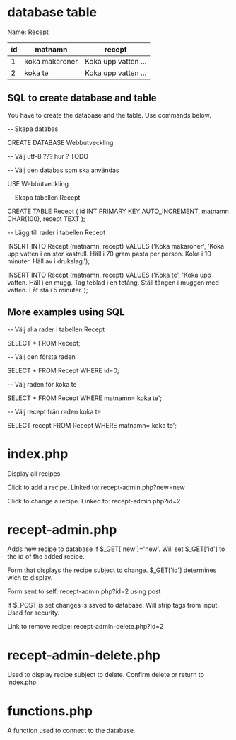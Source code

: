 database table
============
Name: Recept

| id | matnamn | recept |
| --- | --- | --- |
| 1 | koka makaroner | Koka upp vatten ... |
| 2 | koka te | Koka upp vatten ... |

SQL to create database and table
-------------------
You have to create the database and the table. Use commands below.

-- Skapa databas

CREATE DATABASE Webbutveckling

-- Välj utf-8 ??? hur ? TODO

-- Välj den databas som ska användas

USE Webbutveckling

-- Skapa tabellen Recept

CREATE TABLE Recept
(
    id INT PRIMARY KEY AUTO_INCREMENT,
    matnamn CHAR(100),
    recept TEXT
);

-- Lägg till rader i tabellen Recept

INSERT INTO Recept (matnamn, recept) VALUES ('Koka makaroner', 'Koka upp vatten i en stor kastrull. Häll i 70 gram pasta per person. Koka i 10 minuter. Häll av i drukslag.');

INSERT INTO Recept (matnamn, recept) VALUES ('Koka te', 'Koka upp vatten. Häll i en mugg. Tag teblad i en tetång. Ställ tången i muggen med vatten. Låt stå i 5 minuter.');

More examples using SQL
----------------

-- Välj alla rader i tabellen Recept

SELECT * FROM Recept;

-- Välj den första raden

SELECT * FROM Recept WHERE id=0;

-- Välj raden för koka te

SELECT * FROM Recept WHERE matnamn='koka te';

-- Välj recept från raden koka te

SELECT recept FROM Recept WHERE matnamn='koka te';

index.php
=========
Display all recipes.

Click to add a recipe. Linked to: recept-admin.php?new=new

Click to change a recipe. Linked to: recept-admin.php?id=2

recept-admin.php
===========
Adds new recipe to database if $_GET['new']='new'. 
Will set $_GET['id'] to the id of the added recipe.

Form that displays the recipe subject to change. $_GET['id'] determines wich to display.

Form sent to self: recept-admin.php?id=2 using post

If $_POST is set changes is saved to database. 
Will strip tags from input. Used for security.

Link to remove recipe: recept-admin-delete.php?id=2

recept-admin-delete.php
===============
Used to display recipe subject to delete. 
Confirm delete or return to index.php.

functions.php
==============
A function used to connect to the database.